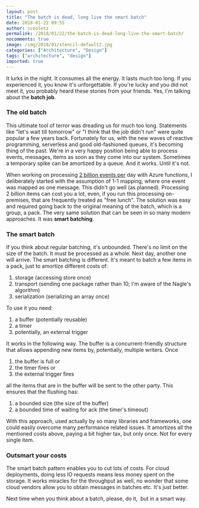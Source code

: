 ```yaml
---
layout: post
title: "The batch is dead, long live the smart batch"
date: 2018-01-22 09:55
author: scooletz
permalink: /2018/01/22/the-batch-is-dead-long-live-the-smart-batch/
nocomments: true
image: /img/2018/01/stencil-default2.jpg
categories: ["Architecture", "Design"]
tags: ["architecture", "design"]
imported: true
---
```


It lurks in the night. It consumes all the energy. It lasts much too long. If you experienced it, you know it's unforgettable. If you're lucky and you did not meet it, you probably heard these stories from your friends. Yes, I'm talking about the **batch job**.

### The old batch

This ultimate tool of terror was dreading us for much too long. Statements like "let's wait till tomorrow" or "I think that the job didn't run" were quite popular a few years back. Fortunately for us, with the new waves of reactive programming, serverless and good old-fashioned queues, it's becoming thing of the past. We're in a very happy position being able to process events, messages, items as soon as they come into our system. Sometimes a temporary spike can be amortized by a queue. And it works. Until it's not.

When working on processing [2 billion events per](https://blog.scooletz.com/tag/2billions/) day with Azure functions, I deliberately started with the assumption of 1-1 mapping, where one event was mapped as one message. This didn't go well (as planned). Processing 2 billion items can cost you a lot, even, if you run this processing on-premises, that are frequently treated as "free lunch". The solution was easy and required going back to the original meaning of the batch, which is a group, a pack. The very same solution that can be seen in so many modern approaches. It was **smart batching**.

### **The smart batch**

If you think about regular batching, it's unbounded. There's no limit on the size of the batch. It must be processed as a whole. Next day, another one will arrive. The smart batching is different. It's meant to batch a few items in a pack, just to amortize different costs of:

1. storage (accessing store once)
1. transport (sending one package rather than 10; I'm aware of the Nagle's algorithm)
1. serialization (serializing an array once)

To use it you need:

1. a buffer (potentially reusable)
1. a timer
1. potentially, an external trigger

It works in the following way. The buffer is a concurrent-friendly structure that allows appending new items by, potentially, multiple writers. Once

1. the buffer is full or
1. the timer fires or
1. the external trigger fires

all the items that are in the buffer will be sent to the other party. This ensures that the flushing has:

1. a bounded size (the size of the buffer)
1. a bounded time of waiting for ack (the timer's timeout)

With this approach, used actually by so many libraries and frameworks, one could easily overcome many performance related issues. It amortizes all the mentioned costs above, paying a bit higher tax, but only once. Not for every single item.

### Outsmart your costs

The smart batch pattern enables you to cut lots of costs. For cloud deployments, doing less IO requests means less money spent on the storage. It works miracles for the throughput as well, no wonder that some cloud vendors allow you to obtain messages in batches etc. It's just better.

Next time when you think about a batch, please, do it,  but in a smart way.
